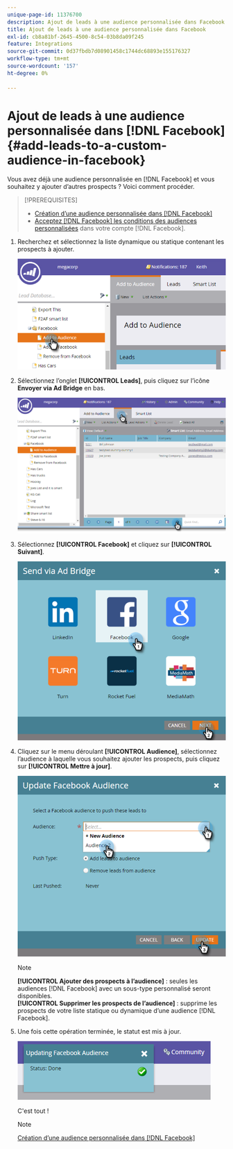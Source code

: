 ```yaml
---
unique-page-id: 11376700
description: Ajout de leads à une audience personnalisée dans Facebook - Documents Marketo - Documentation du produit
title: Ajout de leads à une audience personnalisée dans Facebook
exl-id: cb8a81bf-2645-4500-8c54-03b8da09f245
feature: Integrations
source-git-commit: 0d37fbdb7d08901458c1744dc68893e155176327
workflow-type: tm+mt
source-wordcount: '157'
ht-degree: 0%

---
```


# Ajout de leads à une audience personnalisée dans [!DNL Facebook] {#add-leads-to-a-custom-audience-in-facebook}

Vous avez déjà une audience personnalisée en [!DNL Facebook] et vous souhaitez y ajouter d’autres prospects ? Voici comment procéder.

>[!PREREQUISITES]
>
>* [Création d’une audience personnalisée dans  [!DNL Facebook]](/help/marketo/product-docs/demand-generation/facebook/create-a-custom-audience-in-facebook.md)
>* [Acceptez [!DNL Facebook] les conditions des audiences personnalisées](https://www.facebook.com/ads/manage/customaudiences/tos.php) dans votre compte [!DNL Facebook].
>

1. Recherchez et sélectionnez la liste dynamique ou statique contenant les prospects à ajouter.

   ![](assets/one.png)

1. Sélectionnez l’onglet **[!UICONTROL Leads]**, puis cliquez sur l’icône **Envoyer via Ad Bridge** en bas.

   ![](assets/two-1.png)

1. Sélectionnez **[!UICONTROL Facebook]** et cliquez sur **[!UICONTROL Suivant]**.

   ![](assets/three.png)

1. Cliquez sur le menu déroulant **[!UICONTROL Audience]**, sélectionnez l’audience à laquelle vous souhaitez ajouter les prospects, puis cliquez sur **[!UICONTROL Mettre à jour]**.

   ![](assets/4.png)

   >[!NOTE]
   >
   >**[!UICONTROL Ajouter des prospects à l’audience]** : seules les audiences [!DNL Facebook] avec un sous-type personnalisé seront disponibles.\
   >**[!UICONTROL Supprimer les prospects de l’audience]** : supprime les prospects de votre liste statique ou dynamique d’une audience [!DNL Facebook].

1. Une fois cette opération terminée, le statut est mis à jour.

   ![](assets/five-1.png)

   C&#39;est tout !

   >[!NOTE]
   >
   >[Création d’une audience personnalisée dans  [!DNL Facebook]](/help/marketo/product-docs/demand-generation/facebook/create-a-custom-audience-in-facebook.md)
